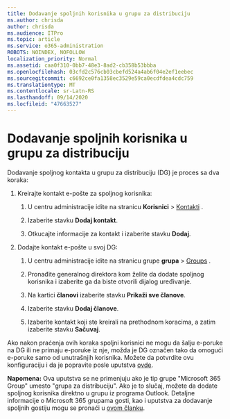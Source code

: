 ```yaml
---
title: Dodavanje spoljnih korisnika u grupu za distribuciju
ms.author: chrisda
author: chrisda
ms.audience: ITPro
ms.topic: article
ms.service: o365-administration
ROBOTS: NOINDEX, NOFOLLOW
localization_priority: Normal
ms.assetid: caa0f310-0bb7-48e3-8ad2-cb358b53bbba
ms.openlocfilehash: 03cfd2c576cb03cbefd524a4ab6f04e2ef1eebec
ms.sourcegitcommit: c6692ce0fa1358ec3529e59ca0ecdfdea4cdc759
ms.translationtype: MT
ms.contentlocale: sr-Latn-RS
ms.lasthandoff: 09/14/2020
ms.locfileid: "47663527"
---
```

# <a name="add-external-users-to-a-distribution-group"></a>Dodavanje spoljnih korisnika u grupu za distribuciju

Dodavanje spoljnog kontakta u grupu za distribuciju (DG) je proces sa dva koraka:
  
1. Kreirajte kontakt e-pošte za spoljnog korisnika:
    
    1. U centru administracije idite na stranicu **Korisnici**  >  [Kontakti](https://admin.microsoft.com/adminportal/home#/Contact) . 
    
    2. Izaberite stavku **Dodaj kontakt**.
    
    3. Otkucajte informacije za kontakt i izaberite stavku **Dodaj**.
    
2. Dodajte kontakt e-pošte u svoj DG:
    
    1. U centru administracije idite na stranicu grupe **grupa**  >  [Groups](https://admin.microsoft.com/adminportal/home#/groups) . 
    
    2. Pronađite generalnog direktora kom želite da dodate spoljnog korisnika i izaberite ga da biste otvorili dijalog uređivanje.
    
    3. Na kartici **članovi** izaberite stavku **Prikaži sve članove**. 
    
    4. Izaberite stavku **Dodaj članove**.
    
    5. Izaberite kontakt koji ste kreirali na prethodnom koracima, a zatim izaberite stavku **Sačuvaj**.
    
Ako nakon praćenja ovih koraka spoljni korisnici ne mogu da šalju e-poruke na DG ili ne primaju e-poruke iz nje, možda je DG označen tako da omogući e-poruke samo od unutrašnjih korisnika. Možete da potvrdite ovu konfiguraciju i da je popravite posle uputstva [ovde](https://docs.microsoft.com/exchange/mail-flow-best-practices/non-delivery-reports-in-exchange-online/fix-error-code-5-7-133-in-exchange-online).
  
 **Napomena:** Ova uputstva se ne primenjuju ako je tip grupe "Microsoft 365 Group" umesto "grupa za distribuciju". Ako je to slučaj, možete da dodate spoljnog korisnika direktno u grupu iz programa Outlook. Detaljne informacije o Microsoft 365 grupama gosti, kao i uputstva za dodavanje spoljnih gostiju mogu se pronaći u [ovom članku](https://support.office.com/article/Guest-access-in-Office-365-Groups-bfc7a840-868f-4fd6-a390-f347bf51aff6.aspx).
  